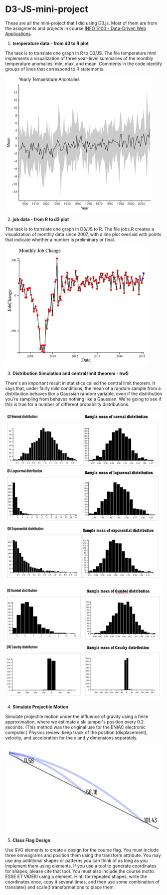 # D3-JS-mini-project
These are all the mini-project that I did using D3.js.
Most of them are from the assigments and projects in course [INFO 5100 - Data-Driven Web Applications](https://mimno.infosci.cornell.edu/info3300/).


1. **temperature data - from d3 to R plot**

The task is to translate one graph in R to D3/JS. The file temperature.html implements a visualization of three year-level summaries of the monthly temperature anomalies: min, max, and mean. Comments in the code identify groups of lines that correspond to R statements.

![MarkDown Screenshot](https://raw.githubusercontent.com/Santostang/D3-JS-mini-project/master/temperature%20data%20-%20from%20d3%20to%20R%20plot/temperature.png)

2. **job data - from R to d3 plot**

The task is to translate one graph in D3/JS to R. The file jobs.R creates a visualization of monthly data since 2007, with a line plot overlaid with points that indicate whether a number is preliminary or final.

![MarkDown Screenshot](https://raw.githubusercontent.com/Santostang/D3-JS-mini-project/master/job%20data%20-%20from%20R%20to%20d3%20plot/job.png)

3. **Distribution Simulation and central limit theorem - hw5**

There's an important result in statistics called the central limit theorem. It says that, under fairly mild conditions, the mean of a random sample from a distribution behaves like a Gaussian random variable, even if the distribution you're sampling from behaves nothing like a Gaussian. We're going to see if this is true for a number of different probability distributions.

![MarkDown Screenshot](https://raw.githubusercontent.com/Santostang/D3-JS-mini-project/master/Distribution%20Simulation%20and%20central%20limit%20theorem%20-%20hw5/distribution1.png)

![MarkDown Screenshot](https://raw.githubusercontent.com/Santostang/D3-JS-mini-project/master/Distribution%20Simulation%20and%20central%20limit%20theorem%20-%20hw5/distribution2.png)

4. **Simulate Projectile Motion**

Simulate projectile motion under the influence of gravity using a finite approximation, where we estimate a ski jumper's position every 0.2 seconds. (This method was the original use for the ENIAC electronic computer.) Physics review: keep track of the position (displacement), velocity, and acceleration for the x and y dimensions separately.

![MarkDown Screenshot](https://raw.githubusercontent.com/Santostang/D3-JS-mini-project/master/Simulate%20Projectile%20Motion/sim_projectile.png)

5. **Class Flag Design**

Use SVG <path> elements to create a design for the course flag. You must include three enneagrams and position them using the transform attribute. You may use any additional shapes or patterns you can think of as long as you implement them using <path> elements. If you use a tool to generate coordinates for shapes, please cite that tool. You must also include the course motto: ESSE ET
VIDERI using a <text> element. Hint: for repeated shapes, write the coordinates once, copy it several times, and then use some combination of translate() and scale() transformations to place them.
